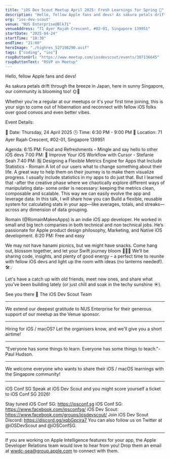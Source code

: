 ```yaml
---
title: "iOS Dev Scout Meetup April 2025: Fresh Learnings for Spring 🌸"
description: "Hello, fellow Apple fans and devs! As sakura petals drift through the breeze in Japan, here in sunny Singapore, our community is blooming too! 🌞🌸. Whether you're a regular at our meetups or it's your first time joining, this is your sign to come out of hibernation and reconnect with fellow iOS folks over good convos and even better vibes."
org: "ios-dev-scout"
venue: "NUS Enterprise@Blk71"
venueAddress: "71 Ayer Rajah Crescent, #02-01, Singapore 139951"
startDate: "2025-04-24"
startTime: "18:30"
endTime: "21:00"
heroImage: "./highres_527198290.avif"
tags: ["coding", "ios"]
rsvpButtonUrl: "https://www.meetup.com/iosdevscout/events/307136645"
rsvpButtonText: "RSVP on Meetup"
---
```


Hello, fellow Apple fans and devs!

As sakura petals drift through the breeze in Japan, here in sunny Singapore, our community is blooming too! 🌞🌸

Whether you're a regular at our meetups or it's your first time joining, this is your sign to come out of hibernation and reconnect with fellow iOS folks over good convos and even better vibes.

Event Details:

📅 Date: Thursday, 24 April 2025
🕒 Time: 6:30 PM - 9:00 PM
📍 Location: 71 Ayer Rajah Crescent, #02-01, Singapore 139951

Agenda:
6:15 PM: Food and Refreshments – Mingle and say hello to other iOS devs
7:00 PM: 🔮 Improve Your iOS Workflow with Cursor - Stefanie Seah
7:40 PM: 🈯️ Designing a Flexible Metrics Engine for Apps that Include Statistics - Romain
A lot of our users what to change something about their life. A great way to help them on their journey is to make them visualize progress. I usually include statistics in my apps to do just that. But I learned that -after the creative phase where we chaotically explore different ways of manipulating data- some order is necessary: keeping the metrics clean, composable and scalable. This way we can easily evolve the app and leverage data.
In this talk, I will share how you can Build a flexible, reusable system for calculating stats in your app—like averages, totals, and streaks—across any dimension of data grouping.

Romain (@RomainMakesApps) is an indie iOS app developer. He worked in small and big tech companies in both technical and non technical jobs. He’s passionate for Apple product design philosophy, Marketing, and Native iOS development.
8:20 PM: Free and easy

We may not have hanami picnics, but we might have snacks. Come hang out, blossom together, and let your Swift journey bloom 💬🌸✨
We’ll be sharing code, insights, and plenty of good energy – a perfect time to reunite with fellow iOS devs and light up the room with ideas (no lanterns needed!). 🛠️💡

Let's have a catch up with old friends, meet new ones, and share what you’ve been building lately (or just chill and soak in the techy sunshine ☀️).

See you there 🎉
The iOS Dev Scout Team

---

We extend our deepest gratitude to NUS Enterprise for their generous support of our meetup as the Venue sponsor.

---

Hiring for iOS / macOS? Let the organisers know, and we'll give you a short airtime!

---

"Everyone has some things to learn. Everyone has some things to teach."- Paul Hudson.

---

We welcome everyone who wants to share their iOS / macOS learnings with the Singapore community!

---

iOS Conf SG
Speak at iOS Dev Scout and you might score yourself a ticket to iOS Conf SG 2026!

Stay tuned
iOS Conf SG: https://iosconf.sg
iOS Conf SG: https://www.facebook.com/iosconfsg/
iOS Dev Scout: https://www.facebook.com/groups/iosdevscout/
Join iOS Dev Scout Discord: https://discord.gg/xqbGpcjra7
You can also follow us on Twitter at @iOSDevScout and @iOSConfSG.

---

If you are working on Apple Intelligence features for your app, the Apple Developer Relations team would love to hear from you! Drop them an email at wwdc-sea@group.apple.com to connect with them.

